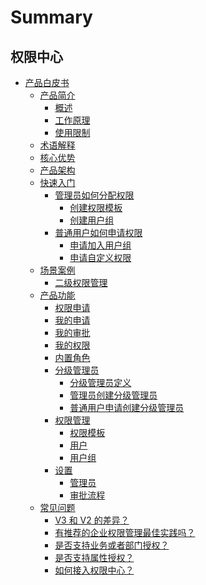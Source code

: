 
# Summary

## 权限中心
* [产品白皮书]()
    * [产品简介]()
        * [概述](产品白皮书/产品简介/README.md)
        * [工作原理](产品白皮书/产品简介/Principle.md)
        * [使用限制](产品白皮书/产品简介/UseLimit.md)
    * [术语解释](产品白皮书/术语解释/Trem.md)
    * [核心优势](产品白皮书/核心优势/Feature.md)
    * [产品架构](产品白皮书/产品架构/Architecture.md)
    * [快速入门]()
        * [管理员如何分配权限]()
            * [创建权限模板](产品白皮书/快速入门/CreatePremissionTemplates.md)
            * [创建用户组](产品白皮书/快速入门/CreateGroups.md)
        * [普通用户如何申请权限]()
            * [申请加入用户组](产品白皮书/快速入门/ApplyToGroups.md)
            * [申请自定义权限](产品白皮书/快速入门/ApplyToCustomPermissions.md)
    * [场景案例]()
        * [二级权限管理](产品白皮书/场景案例/GradingManager.md)
    * [产品功能]()
        * [权限申请](产品白皮书/产品功能/PermissionsApply.md)
        * [我的申请](产品白皮书/产品功能/MyApply.md)
        * [我的审批](产品白皮书/产品功能/MyApproval.md)
        * [我的权限](产品白皮书/产品功能/MyPermissions.md)
        * [内置角色](产品白皮书/产品功能/InnerRoles.md)
        * [分级管理员]()
            * [分级管理员定义](产品白皮书/产品功能/GradingManager.md)
            * [管理员创建分级管理员](产品白皮书/产品功能/ManagerCreate.md)
            * [普通用户申请创建分级管理员](产品白皮书/产品功能/UserApply.md)
        * [权限管理]()
            * [权限模板](产品白皮书/产品功能/PermissionTemplates.md)
            * [用户](产品白皮书/产品功能/Users.md) 
            * [用户组](产品白皮书/产品功能/Groups.md)
        * [设置]()
            * [管理员](产品白皮书/产品功能/Manager.md)
            * [审批流程](产品白皮书/产品功能/Approval.md)
    * [常见问题]()
        * [V3 和 V2 的差异？](产品白皮书/常见问题/Diffv2v3.md)
        * [有推荐的企业权限管理最佳实践吗？](产品白皮书/常见问题/Bestpractise.md)
        * [是否支持业务或者部门授权？](产品白皮书/常见问题/Orggrants.md)
        * [是否支持属性授权？](产品白皮书/常见问题/Attribute.md)
        * [如何接入权限中心？](产品白皮书/常见问题/SystemAccess.md)
